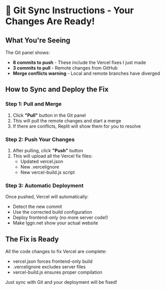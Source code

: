 # 🔄 Git Sync Instructions - Your Changes Are Ready!

## What You're Seeing
The Git panel shows:
- **8 commits to push** - These include the Vercel fixes I just made
- **3 commits to pull** - Remote changes from GitHub
- **Merge conflicts warning** - Local and remote branches have diverged

## How to Sync and Deploy the Fix

### Step 1: Pull and Merge
1. Click **"Pull"** button in the Git panel
2. This will pull the remote changes and start a merge
3. If there are conflicts, Replit will show them for you to resolve

### Step 2: Push Your Changes
1. After pulling, click **"Push"** button
2. This will upload all the Vercel fix files:
   - Updated vercel.json
   - New .vercelignore
   - New vercel-build.js script

### Step 3: Automatic Deployment
Once pushed, Vercel will automatically:
- Detect the new commit
- Use the corrected build configuration
- Deploy frontend-only (no more server code!)
- Make lggn.net show your actual website

## The Fix is Ready
All the code changes to fix Vercel are complete:
- vercel.json forces frontend-only build
- .vercelignore excludes server files
- vercel-build.js ensures proper compilation

Just sync with Git and your deployment will be fixed!